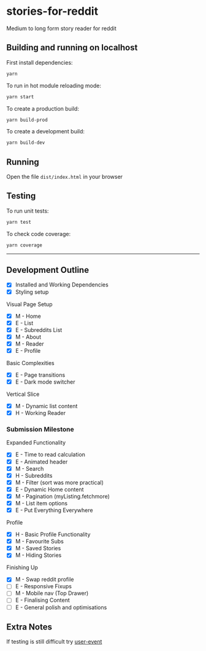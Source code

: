 # stories-for-reddit

Medium to long form story reader for reddit

## Building and running on localhost

First install dependencies:

```sh
yarn
```

To run in hot module reloading mode:

```sh
yarn start
```

To create a production build:

```sh
yarn build-prod
```

To create a development build:

```sh
yarn build-dev
```

## Running

Open the file `dist/index.html` in your browser

## Testing

To run unit tests:

```sh
yarn test
```

To check code coverage:

```sh
yarn coverage
```

---

## Development Outline

- [x] Installed and Working Dependencies
- [x] Styling setup

Visual Page Setup

- [x] M - Home
- [x] E - List
- [x] E - Subreddits List
- [x] M - About
- [x] M - Reader
- [x] E - Profile

Basic Complexities

- [x] E - Page transitions
- [x] E - Dark mode switcher

Vertical Slice

- [x] M - Dynamic list content
- [x] H - Working Reader

### Submission Milestone

Expanded Functionality

- [x] E - Time to read calculation
- [x] E - Animated header
- [x] M - Search
- [x] H - Subreddits
- [x] M - Filter (sort was more practical)
- [x] E - Dynamic Home content
- [x] M - Pagination (myListing.fetchmore)
- [x] M - List item options
- [x] E - Put Everything Everywhere

Profile

- [x] H - Basic Profile Functionality
- [x] M - Favourite Subs
- [x] M - Saved Stories
- [x] M - Hiding Stories

Finishing Up

- [x] M - Swap reddit profile
- [ ] E - Responsive Fixups
- [ ] M - Mobile nav (Top Drawer)
- [ ] E - Finalising Content
- [ ] E - General polish and optimisations

## Extra Notes

If testing is still difficult try [user-event](https://github.com/testing-library/user-event)
